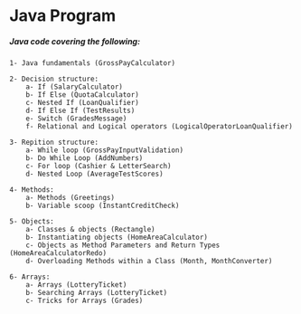 # Java Program
##### Java code covering the following:

    1- Java fundamentals (GrossPayCalculator)
    
    2- Decision structure:
        a- If (SalaryCalculator)
        b- If Else (QuotaCalculator)
        c- Nested If (LoanQualifier)
        d- If Else If (TestResults)
        e- Switch (GradesMessage)
        f- Relational and Logical operators (LogicalOperatorLoanQualifier)
    
    3- Repition structure:
        a- While loop (GrossPayInputValidation)
        b- Do While Loop (AddNumbers) 
        c- For loop (Cashier & LetterSearch)
        d- Nested Loop (AverageTestScores)
        
    4- Methods:
        a- Methods (Greetings)
        b- Variable scoop (InstantCreditCheck)
    
    5- Objects:
        a- Classes & objects (Rectangle)
        b- Instantiating objects (HomeAreaCalculator)
        c- Objects as Method Parameters and Return Types (HomeAreaCalculatorRedo)
        d- Overloading Methods within a Class (Month, MonthConverter)
    
    6- Arrays:
        a- Arrays (LotteryTicket)
        b- Searching Arrays (LotteryTicket)
        c- Tricks for Arrays (Grades)
